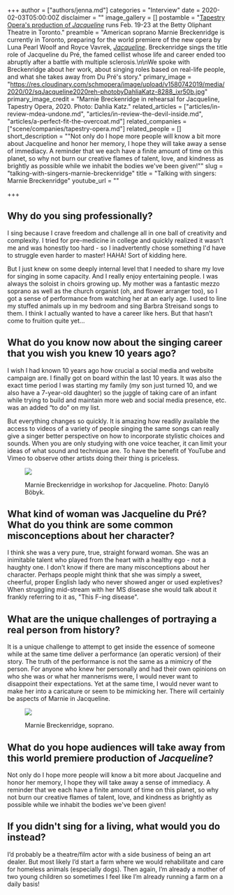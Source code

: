 +++
author = ["authors/jenna.md"]
categories = "Interview"
date = 2020-02-03T05:00:00Z
disclaimer = ""
image_gallery = []
postamble = "[Tapestry Opera's production of _Jacqueline_](https://tapestryopera.com/performances/jacqueline/) runs Feb. 19-23 at the Betty Oliphant Theatre in Toronto."
preamble = "American soprano Marnie Breckenridge is currently in Toronto, preparing for the world premiere of the new opera by Luna Pearl Woolf and Royce Vavrek, [_Jacqueline_](https://tapestryopera.com/performances/jacqueline/). Breckenridge sings the title role of Jacqueline du Pré, the famed cellist whose life and career ended too abruptly after a battle with multiple sclerosis.\n\nWe spoke with Breckenridge about her work, about singing roles based on real-life people, and what she takes away from Du Pré's story."
primary_image = "https://res.cloudinary.com/schmopera/image/upload/v1580742019/media/2020/02/sqJacqueline2020reh-photobyDahliaKatz-8288_ixr50b.jpg"
primary_image_credit = "Marnie Breckenridge in rehearsal for Jacqueline, Tapestry Opera, 2020. Photo: Dahlia Katz."
related_articles = ["articles/in-review-mdea-undone.md", "articles/in-review-the-devil-inside.md", "articles/a-perfect-fit-the-overcoat.md"]
related_companies = ["scene/companies/tapestry-opera.md"]
related_people = []
short_description = "\"Not only do I hope more people will know a bit more about Jacqueline and honor her memory, I hope they will take away a sense of immediacy. A reminder that we each have a finite amount of time on this planet, so why not burn our creative flames of talent, love, and kindness as brightly as possible while we inhabit the bodies we've been given!\""
slug = "talking-with-singers-marnie-breckenridge"
title = "Talking with singers: Marnie Breckenridge"
youtube_url = ""

+++
## Why do you sing professionally?

I sing because I crave freedom and challenge all in one ball of creativity and complexity. I tried for pre-medicine in college and quickly realized it wasn’t me and was honestly too hard - so I inadvertently chose something I'd have to struggle even harder to master! HAHA! Sort of kidding here.

But I just knew on some deeply internal level that I needed to share my love for singing in some capacity. And I really enjoy entertaining people. I was always the soloist in choirs growing up. My mother was a fantastic mezzo soprano as well as the church organist (oh, and flower arranger too), so I got a sense of performance from watching her at an early age. I used to line my stuffed animals up in my bedroom and sing Barbra Streisand songs to them. I think I actually wanted to have a career like hers. But that hasn’t come to fruition quite yet...

## What do you know now about the singing career that you wish you knew 10 years ago?

I wish I had known 10 years ago how crucial a social media and website campaign are. I finally got on board within the last 10 years. It was also the exact time period I was starting my family (my son just turned 10, and we also have a 7-year-old daughter) so the juggle of taking care of an infant while trying to build and maintain more web and social media presence, etc. was an added “to do” on my list.

But everything changes so quickly. It is amazing how readily available the access to videos of a variety of people singing the same songs can really give a singer better perspective on how to incorporate stylistic choices and sounds. When you are only studying with one voice teacher, it can limit your ideas of what sound and technique are. To have the benefit of YouTube and Vimeo to observe other artists doing their thing is priceless.

<figure data-type="image">

![](https://res.cloudinary.com/schmopera/image/upload/v1580742168/media/2020/02/Jacreh-0931_kglumr.jpg)

<figcaption>Marnie Breckenridge in workshop for Jacqueline. Photo: Danylö Böbyk.</figcaption>

</figure>

## What kind of woman was Jacqueline du Pré? What do you think are some common misconceptions about her character?

I think she was a very pure, true, straight forward woman. She was an inimitable talent who played from the heart with a healthy ego - not a haughty one.  I don't know if there are many misconceptions about her character. Perhaps people might think that she was simply a sweet, cheerful, proper English lady who never showed anger or used expletives? When struggling mid-stream with her MS disease she would talk about it frankly referring to it as, "This F-ing disease".

## What are the unique challenges of portraying a real person from history?

It is a unique challenge to attempt to get inside the essence of someone while at the same time deliver a performance (an operatic version) of their story. The truth of the performance is not the same as a mimicry of the person.  For anyone who knew her personally and had their own opinions on who she was or what her mannerisms were, I would never want to disappoint their expectations. Yet at the same time, I would never want to make her into a caricature or seem to be mimicking her. There will certainly be aspects of Marnie in Jacqueline.

<figure data-type="image">

![](https://res.cloudinary.com/schmopera/image/upload/v1580742141/media/2020/02/Marnie_Breckenridge_Headshot_q13yc6.jpg)

<figcaption>Marnie Breckenridge, soprano.</figcaption>

</figure>

## What do you hope audiences will take away from this world premiere production of _Jacqueline_?

Not only do I hope more people will know a bit more about Jacqueline and honor her memory, I hope they will take away a sense of immediacy. A reminder that we each have a finite amount of time on this planet, so why not burn our creative flames of talent, love, and kindness as brightly as possible while we inhabit the bodies we've been given!

## If you didn't sing for a living, what would you do instead?

I’d probably be a theatre/film actor with a side business of being an art dealer. But most likely I’d start a farm where we would rehabilitate and care for homeless animals (especially dogs). Then again, I’m already a mother of two young children so sometimes I feel like I’m already running a farm on a daily basis!